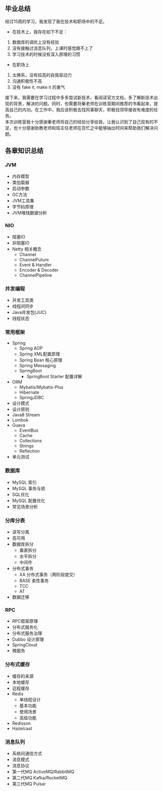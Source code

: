 ## 毕业总结
经过15周的学习，我发现了我在技术和职场中的不足。
* 在技术上，我存在如下不足：
1. 数据库的调优上没有经验
2. 没有接触过消息队列，上课时感觉跟不上了
3. 学习技术的时候没有深入原理的习惯

* 在职场上
1. 太佛系，没有较高的自我驱动力
2. 沟通积极性不高
3. 没有 fake it, make it 的勇气

接下来，我需要在学习过程中多多尝试新技术，看阅读官方文档，多了解新技术出现的背景，解决的问题。同时，也需要将秦老师在训练营期间推荐的书看起来，提高自己的内功。在工作中，我应该积极去找同事聊天，积极找领导接收有难度的任务。<br />
本次训练营我十分感谢秦老师将自己的经验分享给我，让我认识到了自己现有的不足，也十分感谢助教老师和班主任老师在百忙之中能够抽出时间来帮助我们解决问题。

## 各章知识总结
### JVM
* 内存模型
* 类加载器
* 启动参数
* GC方法
* JVM工具集
* 字节码原理
* JVM堆栈数据分析

### NIO
* 阻塞IO
* 非阻塞IO
* Netty 相关概念
    * Channel
    * ChannelFuture
    * Event & Handler
    * Encoder & Decoder
    * ChannelPipeline

### 并发编程
* 并发工具类
* 线程间同步
* Java并发包(JUC)
* 线程状态

### 常用框架
* Spring
    * Spring AOP
    * Spring XML配置原理
    * Spring Bean 核心原理
    * Spring Messaging
    * SpringBoot
        * SpringBoot Starter 配置详解
* ORM
    * Mybatis/Mybatis-Plus
    * Hibernate
    * SpringJDBC
* 设计模式
* 设计原则
* Java8 Stream
* Lombok
* Guava
    * EventBus
    * Cache
    * Collections
    * Strings
    * Reflection
* 单元测试

### 数据库
* MySQL 索引
* MySQL 事务与锁
* SQL优化
* MySQL 配置优化
* 常见场景分析

### 分库分表
* 读写分离
* 高可用
* 数据库拆分
    * 垂直拆分
    * 水平拆分
    * 中间件
* 分布式事务
    * XA 分布式事务（两阶段提交）
    * BASE 柔性事务
    * TCC 
    * AT
* 数据迁移
    
### RPC
* RPC框架原理
* 分布式服务化
* 分布式服务治理
* Dubbo 设计原理
* SpringCloud
* 微服务

### 分布式缓存
* 缓存的来源
* 本地缓存
* 远程缓存
* Redis
    * 单线程设计
    * 基本功能
    * 使用场景
    * 高级功能
* Redisson
* Hazelcast

### 消息队列
* 系统间通信方式
* 消息模式
* 消息协议
* 第一代MQ ActiveMQ/RabbitMQ
* 第二代MQ Kafka/RocketMQ
* 第三代MQ Pulsar
